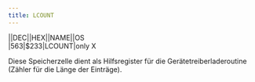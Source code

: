 ```yaml
---
title: LCOUNT
---
```

||DEC||HEX||NAME||OS  
|563|$233|LCOUNT|only X  
  
Diese Speicherzelle dient als Hilfsregister für die Gerätetreiberladeroutine (Zähler für die Länge der Einträge).  
